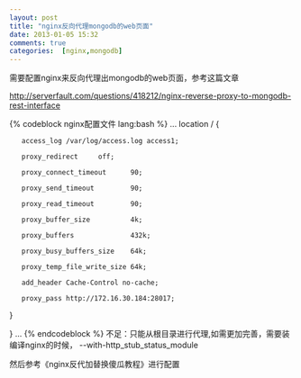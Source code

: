 ```yaml
---
layout: post
title: "nginx反向代理mongodb的web页面"
date: 2013-01-05 15:32
comments: true
categories:  [nginx,mongodb] 
---
```


需要配置nginx来反向代理出mongodb的web页面，参考这篇文章
<!-- more -->
http://serverfault.com/questions/418212/nginx-reverse-proxy-to-mongodb-rest-interface



{% codeblock nginx配置文件 lang:bash %}
...
location / {

       access_log /var/log/access.log access1;

       proxy_redirect     off;

       proxy_connect_timeout      90;

       proxy_send_timeout         90;

       proxy_read_timeout         90;

       proxy_buffer_size          4k;

       proxy_buffers              432k;

       proxy_busy_buffers_size    64k;

       proxy_temp_file_write_size 64k;

       add_header Cache-Control no-cache;

       proxy_pass http://172.16.30.184:28017;

   }

}
...
{% endcodeblock %}
不足：只能从根目录进行代理,如需更加完善，需要装编译nginx的时候， --with-http_stub_status_module

然后参考《nginx反代加替换傻瓜教程》进行配置

